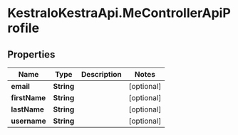 # KestraIoKestraApi.MeControllerApiProfile

## Properties

Name | Type | Description | Notes
------------ | ------------- | ------------- | -------------
**email** | **String** |  | [optional] 
**firstName** | **String** |  | [optional] 
**lastName** | **String** |  | [optional] 
**username** | **String** |  | [optional] 


